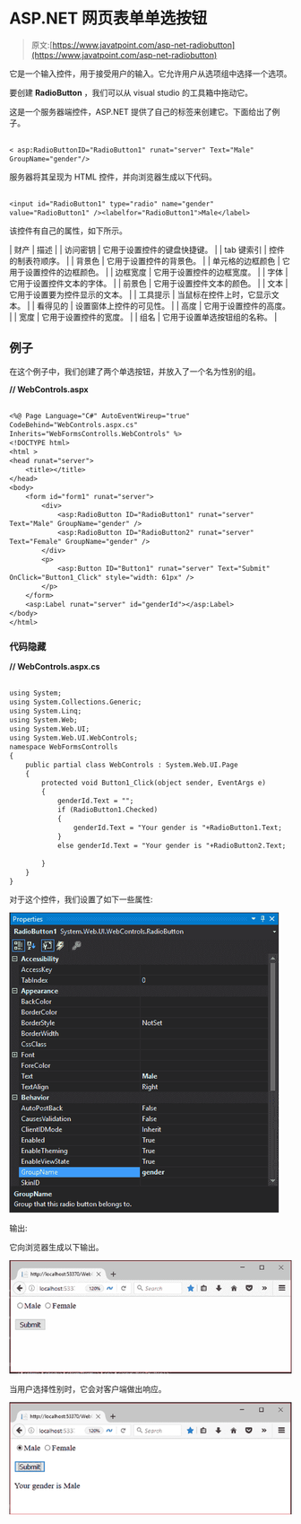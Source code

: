 # ASP.NET 网页表单单选按钮

> 原文:[https://www.javatpoint.com/asp-net-radiobutton](https://www.javatpoint.com/asp-net-radiobutton)

它是一个输入控件，用于接受用户的输入。它允许用户从选项组中选择一个选项。

要创建 **RadioButton** ，我们可以从 visual studio 的工具箱中拖动它。

这是一个服务器端控件，ASP.NET 提供了自己的标签来创建它。下面给出了例子。

```

< asp:RadioButtonID="RadioButton1" runat="server" Text="Male" GroupName="gender"/>

```

服务器将其呈现为 HTML 控件，并向浏览器生成以下代码。

```

<input id="RadioButton1" type="radio" name="gender" value="RadioButton1" /><labelfor="RadioButton1">Male</label>

```

该控件有自己的属性，如下所示。

| 财产 | 描述 |
| 访问密钥 | 它用于设置控件的键盘快捷键。 |
| tab 键索引 | 控件的制表符顺序。 |
| 背景色 | 它用于设置控件的背景色。 |
| 单元格的边框颜色 | 它用于设置控件的边框颜色。 |
| 边框宽度 | 它用于设置控件的边框宽度。 |
| 字体 | 它用于设置控件文本的字体。 |
| 前景色 | 它用于设置控件文本的颜色。 |
| 文本 | 它用于设置要为控件显示的文本。 |
| 工具提示 | 当鼠标在控件上时，它显示文本。 |
| 看得见的 | 设置窗体上控件的可见性。 |
| 高度 | 它用于设置控件的高度。 |
| 宽度 | 它用于设置控件的宽度。 |
| 组名 | 它用于设置单选按钮组的名称。 |

## 例子

在这个例子中，我们创建了两个单选按钮，并放入了一个名为性别的组。

**// WebControls.aspx**

```

<%@ Page Language="C#" AutoEventWireup="true" CodeBehind="WebControls.aspx.cs" 
Inherits="WebFormsControlls.WebControls" %>
<!DOCTYPE html>
<html >
<head runat="server">
    <title></title>
</head>
<body>
    <form id="form1" runat="server">
        <div>
            <asp:RadioButton ID="RadioButton1" runat="server" Text="Male" GroupName="gender" />
            <asp:RadioButton ID="RadioButton2" runat="server" Text="Female" GroupName="gender" />
        </div>
        <p>
            <asp:Button ID="Button1" runat="server" Text="Submit" OnClick="Button1_Click" style="width: 61px" />
        </p>
    </form>
    <asp:Label runat="server" id="genderId"></asp:Label>
</body>
</html>

```

### 代码隐藏

**// WebControls.aspx.cs**

```

using System;
using System.Collections.Generic;
using System.Linq;
using System.Web;
using System.Web.UI;
using System.Web.UI.WebControls;
namespace WebFormsControlls
{
    public partial class WebControls : System.Web.UI.Page
    {
        protected void Button1_Click(object sender, EventArgs e)
        {
            genderId.Text = "";
            if (RadioButton1.Checked)
            {
                genderId.Text = "Your gender is "+RadioButton1.Text;
            }
            else genderId.Text = "Your gender is "+RadioButton2.Text;

        }
    }
}

```

对于这个控件，我们设置了如下一些属性:

![ASP RadioButton 1](img/777229f7b940bb1dd6377596e2368a3c.png)

输出:

它向浏览器生成以下输出。

![ASP RadioButton 2](img/63c92ba6382d564ade6378b12e35fad3.png)

当用户选择性别时，它会对客户端做出响应。

![ASP RadioButton 3](img/a67d461576368a79c22d6467480dfe93.png)